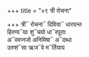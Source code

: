 +++
title = "०९ त्री रोचना"

+++
त्री᳓ रोचना᳓ दिविया᳓ धारयन्त  
हिरण्य᳓याः शु᳓चयो धा᳓रपूताः  
अ᳓स्वप्नजो अनिमिषा᳓ अ᳓दब्धा  
उरुशं᳓सा ऋज᳓वे म᳓र्तियाय